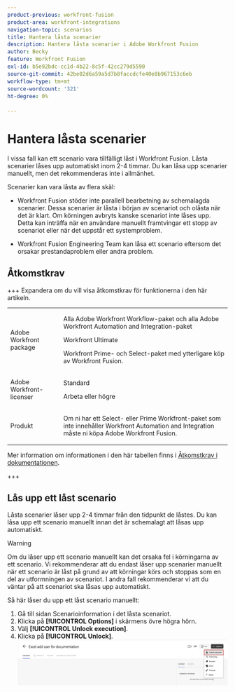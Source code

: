 ```yaml
---
product-previous: workfront-fusion
product-area: workfront-integrations
navigation-topic: scenarios
title: Hantera låsta scenarier
description: Hantera låsta scenarier i Adobe Workfront Fusion
author: Becky
feature: Workfront Fusion
exl-id: b5e92bdc-cc1d-4b22-8c5f-42cc279d5590
source-git-commit: 42be02d6a59a5d7b8faccdcfe40e8b967153c6eb
workflow-type: tm+mt
source-wordcount: '321'
ht-degree: 0%

---
```


# Hantera låsta scenarier

I vissa fall kan ett scenario vara tillfälligt låst i Workfront Fusion. Låsta scenarier låses upp automatiskt inom 2-4 timmar. Du kan låsa upp scenarier manuellt, men det rekommenderas inte i allmänhet.

Scenarier kan vara låsta av flera skäl:

* Workfront Fusion stöder inte parallell bearbetning av schemalagda scenarier. Dessa scenarier är låsta i början av scenariot och olåsta när det är klart. Om körningen avbryts kanske scenariot inte låses upp. Detta kan inträffa när en användare manuellt framtvingar ett stopp av scenariot eller när det uppstår ett systemproblem.

* Workfront Fusion Engineering Team kan låsa ett scenario eftersom det orsakar prestandaproblem eller andra problem.

## Åtkomstkrav

+++ Expandera om du vill visa åtkomstkrav för funktionerna i den här artikeln.

<table style="table-layout:auto">
 <col> 
 <col> 
 <tbody> 
  <tr> 
   <td role="rowheader">Adobe Workfront package</td> 
   <td> <p>Alla Adobe Workfront Workflow-paket och alla Adobe Workfront Automation and Integration-paket</p><p>Workfront Ultimate</p><p>Workfront Prime- och Select-paket med ytterligare köp av Workfront Fusion.</p> </td> 
  </tr> 
  <tr data-mc-conditions=""> 
   <td role="rowheader">Adobe Workfront-licenser</td> 
   <td> <p>Standard</p><p>Arbeta eller högre</p> </td> 
  </tr> 
  <tr> 
   <td role="rowheader">Produkt</td> 
   <td>
   <p>Om ni har ett Select- eller Prime Workfront-paket som inte innehåller Workfront Automation and Integration måste ni köpa Adobe Workfront Fusion.</li></ul>
   </td> 
  </tr>
 </tbody> 
</table>

Mer information om informationen i den här tabellen finns i [Åtkomstkrav i dokumentationen](/help/workfront-fusion/references/licenses-and-roles/access-level-requirements-in-documentation.md).

+++

## Lås upp ett låst scenario

Låsta scenarier låser upp 2-4 timmar från den tidpunkt de låstes. Du kan låsa upp ett scenario manuellt innan det är schemalagt att låsas upp automatiskt.

>[!WARNING]
>
>Om du låser upp ett scenario manuellt kan det orsaka fel i körningarna av ett scenario. Vi rekommenderar att du endast låser upp scenarier manuellt när ett scenario är låst på grund av att körningar körs och stoppas som en del av utformningen av scenariot. I andra fall rekommenderar vi att du väntar på att scenariot ska låsas upp automatiskt.


Så här låser du upp ett låst scenario manuellt:

1. Gå till sidan Scenarioinformation i det låsta scenariot.
1. Klicka på **[!UICONTROL Options]** i skärmens övre högra hörn.
1. Välj **[!UICONTROL Unlock execution]**.
1. Klicka på **[!UICONTROL Unlock]**.
   ![Lås upp scenario](assets/unlock-scenario.png)
